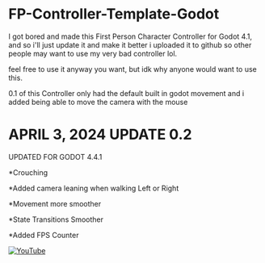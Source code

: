 # FP-Controller-Template-Godot
I got bored and made this First Person Character Controller for Godot 4.1, and so i'll just update it and make it better i uploaded it to github so other people may want to use my very bad controller lol.

feel free to use it anyway you want, but idk why anyone would want to use this.

0.1 of this Controller only had the default built in godot movement and i added being able to move the camera with the mouse



# APRIL 3, 2024 UPDATE 0.2

UPDATED FOR GODOT 4.4.1

*Crouching

*Added camera leaning when walking Left or Right

*Movement more smoother

*State Transitions Smoother

*Added FPS Counter

[![YouTube](http://i.ytimg.com/vi/u7hW5DgN3zE/hqdefault.jpg)](https://www.youtube.com/watch?v=u7hW5DgN3zE)



